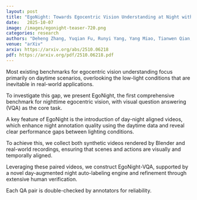 ```yaml
---
layout: post
title: "EgoNight: Towards Egocentric Vision Understanding at Night with a Challenging Benchmark"
date:   2025-10-07
image: /images/egonight-teaser-720.png
categories: research
authors: "Deheng Zhang, Yuqian Fu, Runyi Yang, Yang Miao, Tianwen Qian, Xu Zheng, Guolei Sun, <strong>Ajad Chhatkuli</strong>, Xuanjing Huang, Yugen Jiang, L. V. Gool, D. Paudel"
venue: "arXiv"
arxiv: https://arxiv.org/abs/2510.06218
pdf: https://arxiv.org/pdf/2510.06218.pdf
---
```


Most existing benchmarks for egocentric vision understanding focus primarily on daytime scenarios,
overlooking the low-light conditions that are inevitable in real-world applications.

To investigate this gap, we present EgoNight, the first comprehensive benchmark for nighttime
egocentric vision, with visual question answering (VQA) as the core task.

A key feature of EgoNight is the introduction of day-night aligned videos, which enhance night
annotation quality using the daytime data and reveal clear performance gaps between lighting
conditions.

To achieve this, we collect both synthetic videos rendered by Blender and real-world recordings,
ensuring that scenes and actions are visually and temporally aligned.

Leveraging these paired videos, we construct EgoNight-VQA, supported by a novel day-augmented night
auto-labeling engine and refinement through extensive human verification.

Each QA pair is double-checked by annotators for reliability.
